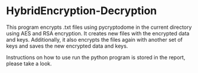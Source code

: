 # HybridEncryption-Decryption
This program encrypts .txt files using pycryptodome in the current directory using AES and RSA encryption. It creates new files with the encrypted data and keys. Additionally, it also encrypts the files again with another set of keys and saves the new encrypted data and keys.

Instructions on how to use run the python program is stored in the report, please take a look.
